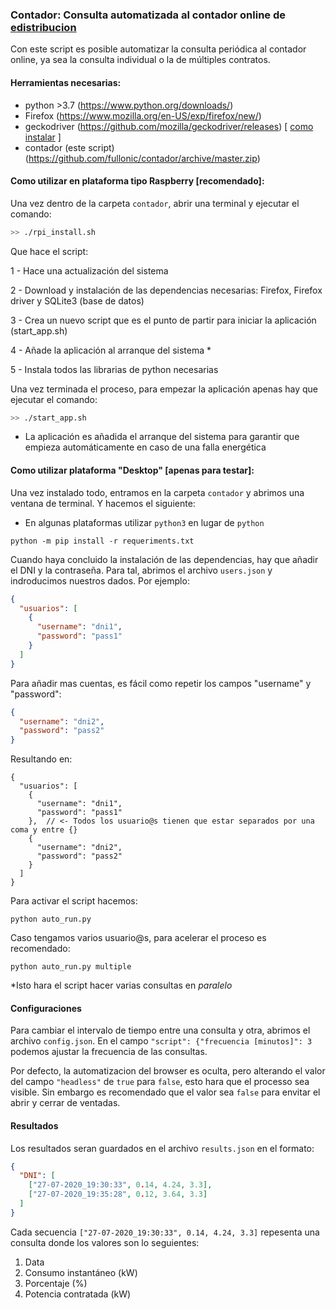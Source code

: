 ### Contador: Consulta automatizada al contador online de [edistribucion](https://www.edistribucion.com/es/index.html)

Con este script es posible automatizar la consulta periódica al contador online, ya sea la consulta individual o la de múltiples contratos.

#### Herramientas necesarias:

- python >3.7 (https://www.python.org/downloads/)
- Firefox (https://www.mozilla.org/en-US/exp/firefox/new/)
- geckodriver (https://github.com/mozilla/geckodriver/releases) [ [como instalar](https://www.guru99.com/gecko-marionette-driver-selenium.html) ]
- contador (este script) (https://github.com/fullonic/contador/archive/master.zip)

#### Como utilizar en plataforma tipo Raspberry [recomendado]:

Una vez dentro de la carpeta `contador`, abrir una terminal y ejecutar el comando:

```bash
>> ./rpi_install.sh
```

Que hace el script:

1 - Hace una actualización del sistema


2 - Download y instalación de las dependencias necesarias: Firefox, Firefox driver y SQLite3 (base de datos)

3 - Crea un nuevo script que es el punto de partir para iniciar la aplicación (start_app.sh)

4 - Añade la aplicación al arranque del sistema \*

5 - Instala todos las librarias de python necesarias

Una vez terminada el proceso, para empezar la aplicación apenas hay que ejecutar el comando:

```bash
>> ./start_app.sh
```
* La aplicación es añadida el arranque del sistema para garantir que empieza automáticamente en caso de una falla energética


#### Como utilizar plataforma "Desktop" [apenas para testar]:

Una vez instalado todo, entramos en la carpeta `contador` y abrimos una ventana de terminal. Y hacemos el siguiente:

- En algunas plataformas utilizar `python3` en lugar de `python`

`python -m pip install -r requeriments.txt`

Cuando haya concluido la instalación de las dependencias, hay que añadir el DNI y la contraseña. Para tal, abrimos el archivo `users.json` y indroducimos nuestros dados.
Por ejemplo:

```json
{
  "usuarios": [
    {
      "username": "dni1",
      "password": "pass1"
    }
  ]
}
```

Para añadir mas cuentas, es fácil como repetir los campos "username" y "password":

```json
{
  "username": "dni2",
  "password": "pass2"
}
```

Resultando en:

```
{
  "usuarios": [
    {
      "username": "dni1",
      "password": "pass1"
    },  // <- Todos los usuario@s tienen que estar separados por una coma y entre {}
    {
      "username": "dni2",
      "password": "pass2"
    }
  ]
}
```

Para activar el script hacemos:

`python auto_run.py`

Caso tengamos varios usuario@s, para acelerar el proceso es recomendado:

`python auto_run.py multiple`

\*Isto hara el script hacer varias consultas en _paralelo_

#### Configuraciones

Para cambiar el intervalo de tiempo entre una consulta y otra, abrimos el archivo `config.json`.
En el campo `"script": {"frecuencia [minutos]": 3` podemos ajustar la frecuencia de las consultas.

Por defecto, la automatizacion del browser es oculta, pero alterando el valor del campo `"headless"` de `true` para `false`, esto hara que el processo sea visible. Sin embargo es recomendado que el valor sea `false` para envitar el abrir y cerrar de ventadas.

#### Resultados

Los resultados seran guardados en el archivo `results.json` en el formato:

```json
{
  "DNI": [
    ["27-07-2020_19:30:33", 0.14, 4.24, 3.3],
    ["27-07-2020_19:35:28", 0.12, 3.64, 3.3]
  ]
}
```

Cada secuencia `["27-07-2020_19:30:33", 0.14, 4.24, 3.3]` repesenta una consulta donde los valores son lo seguientes:

1.  Data
2.  Consumo instantáneo (kW)
3.  Porcentaje (%)
4.  Potencia contratada (kW)
